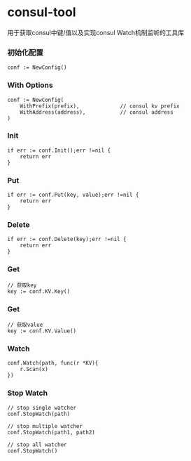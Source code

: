 # consul-tool
用于获取consul中键/值以及实现consul Watch机制监听的工具库

### 初始化配置
```golang
conf := NewConfig()
```

### With Options
```golang
conf := NewConfig(
    WithPrefix(prefix),             // consul kv prefix
    WithAddress(address),           // consul address
)

```

### Init
```golang
if err := conf.Init();err !=nil {
    return err
}
```

### Put
```golang
if err := conf.Put(key, value);err !=nil {
    return err
}
```

### Delete
```golang
if err := conf.Delete(key);err !=nil {
    return err
}
```

### Get
```golang
// 获取key
key := conf.KV.Key()

```

### Get
```golang
// 获取value
key := conf.KV.Value()

```

### Watch
```golang
conf.Watch(path, func(r *KV){
    r.Scan(x)
})

```

### Stop Watch
```golang
// stop single watcher
conf.StopWatch(path)

// stop multiple watcher
conf.StopWatch(path1, path2)

// stop all watcher
conf.StopWatch()
```
